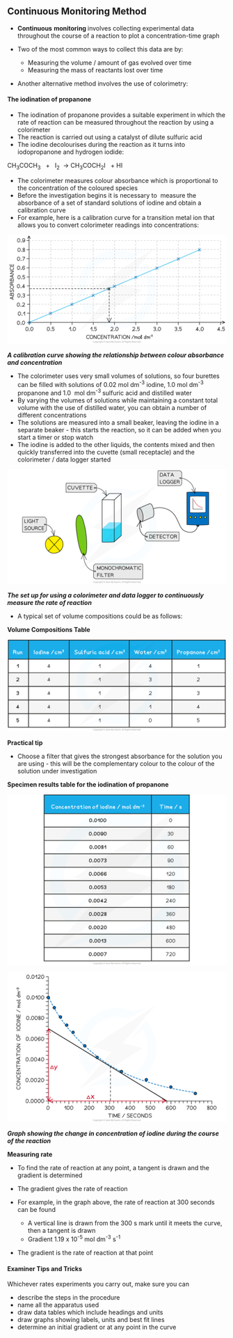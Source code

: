 Continuous Monitoring Method
----------------------------

* <b>Continuous</b> <b>monitoring </b>involves collecting experimental data throughout the course of a reaction to plot a concentration-time graph
* Two of the most common ways to collect this data are by:

  + Measuring the volume / amount of gas evolved over time
  + Measuring the mass of reactants lost over time
* Another alternative method involves the use of colorimetry:

#### The iodination of propanone

* The iodination of propanone provides a suitable experiment in which the rate of reaction can be measured throughout the reaction by using a colorimeter
* The reaction is carried out using a catalyst of dilute sulfuric acid
* The iodine decolourises during the reaction as it turns into iodopropanone and hydrogen iodide:

CH<sub>3</sub>COCH<sub>3</sub>   +   I<sub>2</sub>  → CH<sub>3</sub>COCH<sub>2</sub>I   + HI

* The colorimeter measures colour absorbance which is proportional to the concentration of the coloured species
* Before the investigation begins it is necessary to  measure the absorbance of a set of standard solutions of iodine and obtain a calibration curve
* For example, here is a calibration curve for a transition metal ion that allows you to convert colorimeter readings into concentrations:

![Visible Spectroscopy Calibration Curve, downloadable AS & A Level Chemistry revision notes](Visible-Spectroscopy-Calibration-Curve.png)

<i><b>A calibration curve showing the relationship between colour absorbance and concentration</b></i>

* The colorimeter uses very small volumes of solutions, so four burettes can be filled with solutions of 0.02 mol dm<sup>-3</sup> iodine, 1.0 mol dm<sup>-3 </sup>propanone and 1.0  mol dm<sup>-3 </sup>sulfuric acid and distilled water
* By varying the volumes of solutions while maintaining a constant total volume with the use of distilled water, you can obtain a number of different concentrations
* The solutions are measured into a small beaker, leaving the iodine in a separate beaker - this starts the reaction, so it can be added when you start a timer or stop watch
* The iodine is added to the other liquids, the contents mixed and then quickly transferred into the cuvette (small receptacle) and the colorimeter / data logger started

![](6.1.3-Colorimetry-Set-Up-1.png)

<i><b>The set up for using a colorimeter and data logger to continuously measure the rate of reaction</b></i>

* A typical set of volume compositions could be as follows:

<b>Volume Compositions Table</b>

![Continuous Monitoring - Volumes Table, downloadable AS & A Level Chemistry revision notes](8.1.1-Continuous-Monitoring-Volumes-Table.png)

<b>Practical tip</b>

* Choose a filter that gives the strongest absorbance for the solution you are using - this will be the complementary colour to the colour of the solution under investigation

<b>Specimen results table for the iodination of propanone</b>

![Continuous Monitoring - Results Table, downloadable AS & A Level Chemistry revision notes](8.1.1-Continuous-Monitoring-Results-Table.png)

![Continuous Monitoring -Results Graph, downloadable AS & A Level Chemistry revision notes](8.1.1-Continuous-Monitoring-Results-Graphv.png)

<i><b>Graph showing the change in concentration of iodine during the course of the reaction</b></i>

<b>Measuring rate</b>

* To find the rate of reaction at any point, a tangent is drawn and the gradient is determined
* The gradient gives the rate of reaction
* For example, in the graph above, the rate of reaction at 300 seconds can be found

  + A vertical line is drawn from the 300 s mark until it meets the curve, then a tangent is drawn
  + Gradient <math>= ΔyΔx = 0.0069580 ={"language":"en","fontFamily":"Times New Roman","fontSize":"18"}</math>1.19 x 10<sup>-5</sup> mol dm<sup>-3</sup> s<sup>-1</sup>

* The gradient is the rate of reaction at that point

#### Examiner Tips and Tricks

Whichever rates experiments you carry out, make sure you can

* describe the steps in the procedure
* name all the apparatus used
* draw data tables which include headings and units
* draw graphs showing labels, units and best fit lines
* determine an initial gradient or at any point in the curve